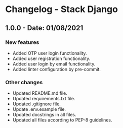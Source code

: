 # Changelog - Stack Django

## 1.0.0 - Date: 01/08/2021

### New features
- Added OTP user login functionality.
- Added user registration functionality.
- Added user login by email functionality.
- Added linter configuration by pre-commit.

### Other changes
- Updated README.md file.
- Updated requirements.txt file.
- Updated .gitignore file.
- Update .env.example file.
- Updated docstrings in all files.
- Updated all files according to PEP-8 guidelines.


